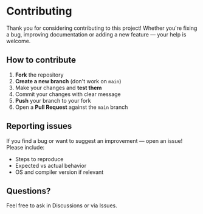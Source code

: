 # Contributing

Thank you for considering contributing to this project!
Whether you're fixing a bug, improving documentation or adding a new feature — your help is welcome.

## How to contribute

1. **Fork** the repository
2. **Create a new branch** (don't work on `main`)
3. Make your changes and **test them**
4. Commit your changes with clear message
5. **Push** your branch to your fork
6. Open a **Pull Request** against the `main` branch

## Reporting issues

If you find a bug or want to suggest an improvement — open an issue!
Please include:
- Steps to reproduce
- Expected vs actual behavior
- OS and compiler version if relevant

## Questions?

Feel free to ask in Discussions or via Issues.
